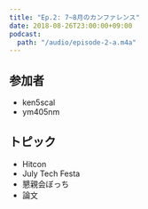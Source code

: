 ```yaml
---
title: "Ep.2: 7~8月のカンファレンス"
date: 2018-08-26T23:00:00+09:00
podcast:
  path: "/audio/episode-2-a.m4a"
---
```


## 参加者
* ken5scal
* ym405nm

## トピック
* Hitcon
* July Tech Festa
* 懇親会ぼっち
* 論文

